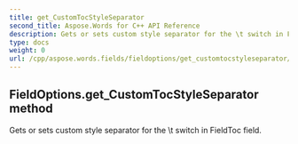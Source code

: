 ```yaml
---
title: get_CustomTocStyleSeparator
second_title: Aspose.Words for C++ API Reference
description: Gets or sets custom style separator for the \t switch in FieldToc field. 
type: docs
weight: 0
url: /cpp/aspose.words.fields/fieldoptions/get_customtocstyleseparator/
---
```

## FieldOptions.get_CustomTocStyleSeparator method


Gets or sets custom style separator for the \t switch in FieldToc field. 

